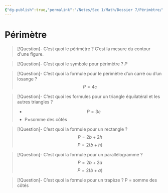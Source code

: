 ```yaml
---
{"dg-publish":true,"permalink":"/Notes/Sec 1/Math/Dossier 7/Périmètre/"}
---
```


# Périmètre

>[!Question]- C’est quoi le périmètre ?
C’est la mesure du contour d'une figure.

>[!Question]- C’est quoi le symbole pour périmètre ?
$P$

>[!Question]- C’est quoi la formule pour le périmètre d’un carré ou d’un losange ?
$$P=4c$$

>[!Question]- C’est quoi les formules pour un triangle équilatéral et les autres triangles ?
>- $$P=3c$$
>- P=somme des côtés

>[!Question]- C’est quoi la formule pour un rectangle ?
$$P=2b+2h$$
$$P=2(b+h)$$

>[!Question]- C’est quoi la formule pour un parallélogramme ?
$$P=2b+2a$$
$$P=2(b+a)$$

>[!Question]- C’est quoi la formule pour un trapèze ?
P = somme des côtés
